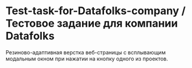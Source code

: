 # Test-task-for-Datafolks-company / Тестовое задание для компании Datafolks

Резиново-адаптивная верстка веб-страницы с всплывающим модальным окном при нажатии на кнопку одного из проектов.
